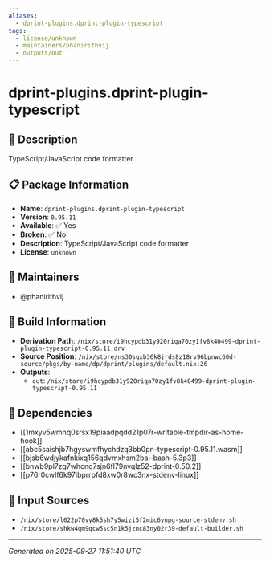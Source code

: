 ```yaml
---
aliases:
  - dprint-plugins.dprint-plugin-typescript
tags:
  - license/unknown
  - maintainers/phanirithvij
  - outputs/out
---
```


# dprint-plugins.dprint-plugin-typescript

## 📝 Description

TypeScript/JavaScript code formatter

## 📋 Package Information

- **Name**: `dprint-plugins.dprint-plugin-typescript`
- **Version**: `0.95.11`
- **Available**: ✅ Yes
- **Broken**: ✅ No
- **Description**: TypeScript/JavaScript code formatter
- **License**: `unknown`
## 👥 Maintainers

- @phanirithvij


## 🔧 Build Information

- **Derivation Path**: `/nix/store/i9hcypdb31y920riqa70zy1fv8k40499-dprint-plugin-typescript-0.95.11.drv`
- **Source Position**: `/nix/store/ns30sqxb36k8jrds8z18rv96bpnwc60d-source/pkgs/by-name/dp/dprint/plugins/default.nix:26`
- **Outputs**:
  - `out`:  `/nix/store/i9hcypdb31y920riqa70zy1fv8k40499-dprint-plugin-typescript-0.95.11`

## 🔗 Dependencies

- [[1mxyv5wmnq0srsx19piaadpqdd21p07r-writable-tmpdir-as-home-hook]]
- [[abc5saishjb7hgyswmfhychdzq3bb0pn-typescript-0.95.11.wasm]]
- [[bjsb6wdjykafnkixq156qdvmxhsm2bai-bash-5.3p3]]
- [[bnwb9pl7zg7whcnq7sjn6fl79nvqlz52-dprint-0.50.2]]
- [[p76r0cwlf6k97ibprrpfd8xw0r8wc3nx-stdenv-linux]]

## 📁 Input Sources

- `/nix/store/l622p70vy8k5sh7y5wizi5f2mic6ynpg-source-stdenv.sh`
- `/nix/store/shkw4qm9qcw5sc5n1k5jznc83ny02r39-default-builder.sh`

---
*Generated on 2025-09-27 11:51:40 UTC*
